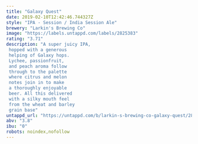 ```yaml
---
title: "Galaxy Quest"
date: 2019-02-10T12:42:46.744327Z
style: "IPA - Session / India Session Ale"
brewery: "Larkin's Brewing Co"
image: "https://labels.untappd.com/labels/2825383"
rating: "3.71"
description: "A super juicy IPA,  hopped with a generous  helping of Galaxy hops.  Lychee, passionfruit,  and peach aroma follow  through to the palette  where citrus and melon  notes join in to make  a thoroughly enjoyable  beer. All this delivered  with a silky mouth feel  from the wheat and barley  grain base"
untappd_url: "https://untappd.com/b/larkin-s-brewing-co-galaxy-quest/2825383"
abv: "3.8"
ibu: "0"
robots: noindex,nofollow
---
```

